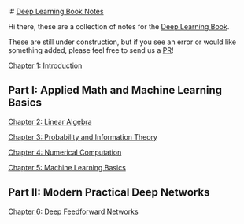 i# [Deep Learning Book Notes](https://uclaacmai.github.io/deeplearning-book-notes)

Hi there, these are a collection of notes for the [Deep Learning Book](http://www.deeplearningbook.org/).

These are still under construction, but if you see an error or would like something added, please feel free to send us a [PR](https://github.com/uclaacmai/deeplearning-book-notes/pulls)!

[Chapter 1: Introduction](https://uclaacmai.github.io/deeplearning-book-notes/Ch1-Introduction) 

## Part I: Applied Math and Machine Learning Basics
[Chapter 2: Linear Algebra](https://uclaacmai.github.io/deeplearning-book-notes/Ch2-Linear-Algebra) 

[Chapter 3: Probability and Information Theory](https://uclaacmai.github.io/deeplearning-book-notes/Ch3-Probability-Information-Theory) 

[Chapter 4: Numerical Computation](https://uclaacmai.github.io/deeplearning-book-notes/Ch4-Numerical-Computation)

[Chapter 5: Machine Learning Basics](https://uclaacmai.github.io/deeplearning-book-notes/Ch5-Machine-Learning-Basics)

## Part II: Modern Practical Deep Networks

[Chapter 6: Deep Feedforward Networks](https://uclaacmai.github.io/deeplearning-book-notes/Ch6-Feedforward-Neural-Networks)
